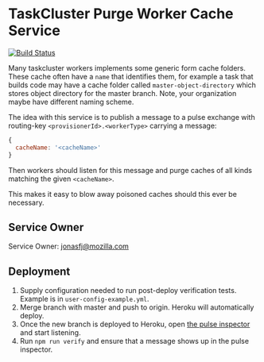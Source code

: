 TaskCluster Purge Worker Cache Service
======================================

[![Build Status](https://travis-ci.org/taskcluster/taskcluster-purge-cache.svg?branch=master)](https://travis-ci.org/taskcluster/taskcluster-purge-cache)

Many taskcluster workers implements some generic form cache folders.
These cache often have a `name` that identifies them, for example a task
that builds code may have a cache folder called `master-object-directory` which
stores object directory for the master branch. Note, your organization maybe
have different naming scheme.

The idea with this service is to publish a message to a pulse exchange with
routing-key `<provisionerId>.<workerType>` carrying a message:
```js
{
  cacheName: '<cacheName>'
}
```
Then workers should listen for this message and purge caches of all kinds
matching the given `<cacheName>`.

This makes it easy to blow away poisoned caches should this ever be necessary.

Service Owner
-------------

Service Owner: jonasfj@mozilla.com

Deployment
----------
1) Supply configuration needed to run post-deploy verification tests. Example is in `user-config-example.yml`.
2) Merge branch with master and push to origin. Heroku will automatically deploy.
3) Once the new branch is deployed to Heroku, open [the pulse inspector](https://tools.taskcluster.net/pulse-inspector/#!((exchange:exchange/taskcluster-purge-cache/v1/purge-cache,routingKeyPattern:%23))) and start listening.
4) Run `npm run verify` and ensure that a message shows up in the pulse inspector.

